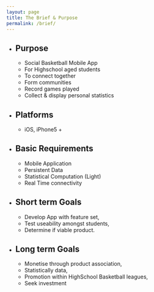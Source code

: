 ```yaml
---
layout: page
title: The Brief & Purpose
permalink: /brief/
---
```

* ## Purpose
    * Social Basketball Mobile App
    * For Highschool aged students
    * To connect together
    * Form communities
    * Record games played
    * Collect & display personal statistics

* ## Platforms
    * iOS, iPhone5 +

* ## Basic Requirements
    * Mobile Application
    * Persistent Data
    * Statistical Computation (Light)
    * Real Time connectivity

* ## Short term Goals
    * Develop App with feature set,
    * Test useability amongst students,
    * Determine if viable product.

* ## Long term Goals
    * Monetise through product association,
    * Statistically data,
    * Promotion within HighSchool Basketball leagues,
    * Seek investment